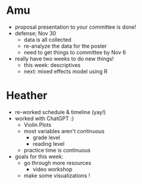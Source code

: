 # Amu 
- proposal presentation to your committee is done!
- defense; Nov 30
	- data is all collected
	- re-analyze the data for the poster
	- need to get things to committee by Nov 6
- really have two weeks to do new things!
	- this week: descriptives
	- next: mixed effects model using R

# Heather
- re-worked schedule & timeline (yay!)
- worked with ChatGPT :)
	- Violin Plots
	- most variables aren't continuous 
		- grade level
		- reading level
	- practice time is continuous
- goals for this week:
	- go through more resources
		- video workshop
	- make some visualizations !